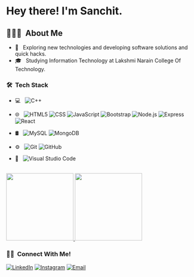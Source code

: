 
<h1> Hey there! I'm Sanchit.</h1>

<h2> 👨🏻‍💻 &nbsp;About Me</h3>

- 🤔 &nbsp; Exploring new technologies and developing software solutions and quick hacks.
- 🎓 &nbsp; Studying Information Technology at Lakshmi Narain College Of Technology.


<h3> 🛠 &nbsp;Tech Stack</h3>

- 💻 &nbsp;
  ![C++](https://img.shields.io/badge/-C++-333333?style=flat&logo=C%2B%2B&logoColor=00599C)

- 🌐 &nbsp;
  ![HTML5](https://img.shields.io/badge/-HTML5-333333?style=flat&logo=HTML5)
  ![CSS](https://img.shields.io/badge/-CSS-333333?style=flat&logo=CSS3&logoColor=1572B6)
  ![JavaScript](https://img.shields.io/badge/-JavaScript-333333?style=flat&logo=javascript)
  ![Bootstrap](https://img.shields.io/badge/-Bootstrap-333333?style=flat&logo=bootstrap&logoColor=563D7C)
  ![Node.js](https://img.shields.io/badge/-Node.js-333333?style=flat&logo=node.js)
  ![Express](https://img.shields.io/badge/-ExpressJs-black?style=flat-square&logo=express)
  ![React](https://img.shields.io/badge/-React-333333?style=flat&logo=react)
- 🛢 &nbsp;
  ![MySQL](https://img.shields.io/badge/-MySQL-333333?style=flat&logo=mysql)
  ![MongoDB](https://img.shields.io/badge/-MongoDB-333333?style=flat&logo=mongodb)
- ⚙️ &nbsp;
  ![Git](https://img.shields.io/badge/-Git-333333?style=flat&logo=git)
  ![GitHub](https://img.shields.io/badge/-GitHub-333333?style=flat&logo=github)

- 🔧 &nbsp;
  ![Visual Studio Code](https://img.shields.io/badge/-Visual%20Studio%20Code-333333?style=flat&logo=visual-studio-code&logoColor=007ACC)

<br/>

<a href="https://github.com/Sanchit-Soni">
  <img height="180em" src="https://github-readme-stats.vercel.app/api?username=Sanchit-Soni&theme=buefy&show_icons=true" />
  <img height="180em" src="https://github-readme-stats.vercel.app/api/top-langs/?username=Sanchit-Soni&theme=buefy&layout=compact" />
</a>

<br/>

<h3> 🤝🏻 &nbsp;Connect With Me!</h3>


<p align="center">

<a href="https://www.linkedin.com/in/sanchit-soni-2318a61b2/"><img alt="LinkedIn" src="https://img.shields.io/badge/LinkedIn-Sanchit%20Soni-blue?style=flat-square&logo=linkedin"></a>
<a href="https://www.instagram.com/sanchit__soni/"  target="_blank"><img alt="Instagram" src="https://img.shields.io/badge/Instagram-sanchit__soni-blue?style=flat-square&logo=instagram"></a>
<a href="mailto:sanchitsony@gmail.com"  target="_blank"><img alt="Email" src="https://img.shields.io/badge/Email-sanchitsony@gmail.com-blue?style=flat-square&logo=gmail"></a>
</p>

